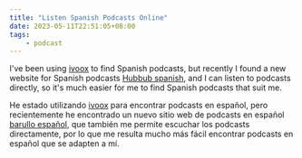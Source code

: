 ```yaml
---
title: "Listen Spanish Podcasts Online"
date: 2023-05-11T22:51:05+08:00
tags: 
    - podcast
---
```


I've been using [ivoox](https://www.ivoox.com) to find Spanish podcasts, but recently I found a new website for Spanish podcasts [Hubbub spanish](https://es.hubbub.top), and I can listen to podcasts directly, so it's much easier for me to find Spanish podcasts that suit me.

<!--more--> 

He estado utilizando [ivoox](https://www.ivoox.com) para encontrar podcasts en español, pero recientemente he encontrado un nuevo sitio web de podcasts en español [barullo español](https://es.hubbub.top), que también me permite escuchar los podcasts directamente, por lo que me resulta mucho más fácil encontrar podcasts en español que se adapten a mí.

